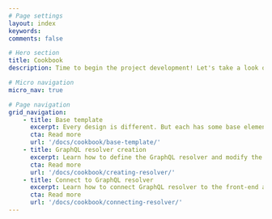 ```yaml
---
# Page settings
layout: index
keywords:
comments: false

# Hero section
title: Cookbook
description: Time to begin the project development! Let's take a look on our recommendations on real project development. From the base-template creation to the component architecture and most common code-review mistakes.

# Micro navigation
micro_nav: true

# Page navigation
grid_navigation:
    - title: Base template
      excerpt: Every design is different. But each has some base elements it is build out of. These base elements, common styles, resets are called project's "base-template".
      cta: Read more
      url: '/docs/cookbook/base-template/'
    - title: GraphQL resolver creation
      excerpt: Learn how to define the GraphQL resolver and modify the schema in Magento 2!
      cta: Read more
      url: '/docs/cookbook/creating-resolver/'
    - title: Connect to GraphQL resolver
      excerpt: Learn how to connect GraphQL resolver to the front-end and make the data request.
      cta: Read more
      url: '/docs/cookbook/connecting-resolver/'
---
```

